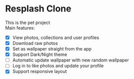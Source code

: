 # Resplash Clone

This is the pet project <br>
Main features:
- [X] View photos, collections and user profiles
- [x] Download raw photos
- [x] Set as wallpaper straight from the app
- [X] Support Dark/Night theme
- [ ] Automatic update wallpaper with new random wallpaper
- [ ] Log in to like photos and update your profile
- [X] Support responsive layout
